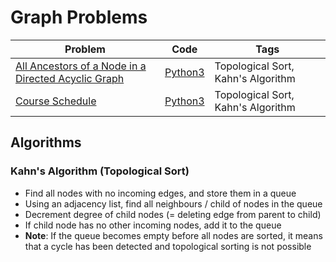 # Graph Problems

| Problem                                                                                                                                   | Code                              | Tags                                 |
|-------------------------------------------------------------------------------------------------------------------------------------------|-----------------------------------|--------------------------------------|
| [All Ancestors of a Node in a Directed Acyclic Graph](https://leetcode.com/problems/all-ancestors-of-a-node-in-a-directed-acyclic-graph/) | [Python3](./ancestors_dag.py)     | Topological Sort, Kahn's Algorithm         |
| [Course Schedule](https://leetcode.com/problems/course-schedule/) | [Python3](./course_schedule.py)     | Topological Sort, Kahn's Algorithm         |
## Algorithms

### Kahn's Algorithm (Topological Sort)
- Find all nodes with no incoming edges, and store them in a queue
- Using an adjacency list, find all neighbours / child of nodes in the queue
- Decrement degree of child nodes (= deleting edge from parent to child)
- If child node has no other incoming nodes, add it to the queue
- **Note**: If the queue becomes empty before all nodes are sorted, it means that a cycle has been detected and topological sorting is not possible